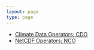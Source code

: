 ```yaml
---
layout: page
type: page
---
```


- [Climate Data Operators; CDO](http://code.mpimet.mpg.de/projects/cdo)
- [NetCDF Operators; NCO](https://nco.sourceforge.net)